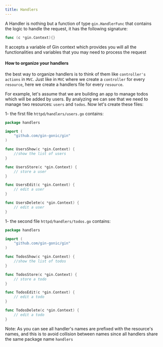 ```yaml
---
title: Handlers
---
```


A Handler is nothing but a function of type `gin.HandlerFunc` that contains the logic to handle the request, it has the following signature:
```go
func (c *gin.Context){}
```
It accepts a variable of Gin context which provides you will all the functionalities and variables that you may need to process the request

#### How to organize your handlers
the best way to organize handlers is to think of them like `controller's actions` in `MVC`. Just like in `MVC` where we create a `controller` for every `resource`, here we create a handlers file for every `resource`.

For example, let's assume that we are building an app to manage todos which will be added by users. By analyzing we can see that we need to manage two resources: `users` and `todos`.
Now let's create these files:

1- the first file `httpd/handlers/users.go` contains:
```go
package handlers

import (
	"github.com/gin-gonic/gin"
)

func UsersShow(c *gin.Context) {
	//show the list of users
}

func UsersStore(c *gin.Context) {
	// store a user
}

func UsersEdit(c *gin.Context) {
	// edit a user
}

func UsersDelete(c *gin.Context) {
	// edit a user
}
```

1- the second file `httpd/handlers/todos.go` contains:
```go
package handlers

import (
	"github.com/gin-gonic/gin"
)

func TodosShow(c *gin.Context) {
	//show the list of todos
}

func TodosStore(c *gin.Context) {
	// store a todo
}

func TodosEdit(c *gin.Context) {
	// edit a todo
}

func TodosDelete(c *gin.Context) {
	// edit a todo
}
```
Note:
As you can see all handler's names are prefixed with the resource's names, and this is to avoid collision between names since all handlers share the same package name `handlers`
